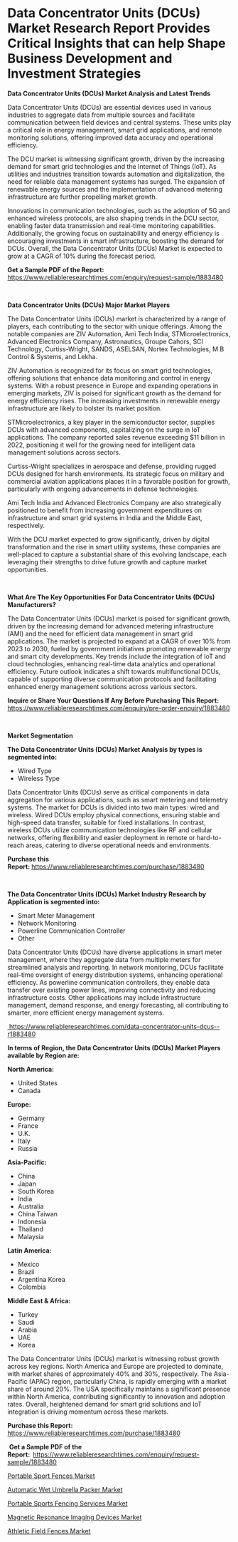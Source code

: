 <p><h1>Data Concentrator Units (DCUs) Market Research Report Provides Critical Insights that can help Shape Business Development and Investment Strategies</h1></p><p><strong>Data Concentrator Units (DCUs) Market Analysis and Latest Trends</strong></p>
<p><p>Data Concentrator Units (DCUs) are essential devices used in various industries to aggregate data from multiple sources and facilitate communication between field devices and central systems. These units play a critical role in energy management, smart grid applications, and remote monitoring solutions, offering improved data accuracy and operational efficiency.</p><p>The DCU market is witnessing significant growth, driven by the increasing demand for smart grid technologies and the Internet of Things (IoT). As utilities and industries transition towards automation and digitalization, the need for reliable data management systems has surged. The expansion of renewable energy sources and the implementation of advanced metering infrastructure are further propelling market growth. </p><p>Innovations in communication technologies, such as the adoption of 5G and enhanced wireless protocols, are also shaping trends in the DCU sector, enabling faster data transmission and real-time monitoring capabilities. Additionally, the growing focus on sustainability and energy efficiency is encouraging investments in smart infrastructure, boosting the demand for DCUs. Overall, the Data Concentrator Units (DCUs) Market is expected to grow at a CAGR of 10% during the forecast period.</p></p>
<p><strong>Get a Sample PDF of the Report:&nbsp;</strong> <a href="https://www.reliableresearchtimes.com/enquiry/request-sample/1883480?utm_campaign=1581&utm_medium=2&utm_source=Github&utm_content=ia&utm_term=28022025&utm_id=data-concentrator-units-dcus">https://www.reliableresearchtimes.com/enquiry/request-sample/1883480</a></p>
<p>&nbsp;</p>
<p><strong>Data Concentrator Units (DCUs) Major Market Players</strong></p>
<p><p>The Data Concentrator Units (DCUs) market is characterized by a range of players, each contributing to the sector with unique offerings. Among the notable companies are ZIV Automation, Ami Tech India, STMicroelectronics, Advanced Electronics Company, Astronautics, Groupe Cahors, SCI Technology, Curtiss-Wright, SANDS, ASELSAN, Nortex Technologies, M B Control & Systems, and Lekha. </p><p>ZIV Automation is recognized for its focus on smart grid technologies, offering solutions that enhance data monitoring and control in energy systems. With a robust presence in Europe and expanding operations in emerging markets, ZIV is poised for significant growth as the demand for energy efficiency rises. The increasing investments in renewable energy infrastructure are likely to bolster its market position.</p><p>STMicroelectronics, a key player in the semiconductor sector, supplies DCUs with advanced components, capitalizing on the surge in IoT applications. The company reported sales revenue exceeding $11 billion in 2022, positioning it well for the growing need for intelligent data management solutions across sectors.</p><p>Curtiss-Wright specializes in aerospace and defense, providing rugged DCUs designed for harsh environments. Its strategic focus on military and commercial aviation applications places it in a favorable position for growth, particularly with ongoing advancements in defense technologies.</p><p>Ami Tech India and Advanced Electronics Company are also strategically positioned to benefit from increasing government expenditures on infrastructure and smart grid systems in India and the Middle East, respectively. </p><p>With the DCU market expected to grow significantly, driven by digital transformation and the rise in smart utility systems, these companies are well-placed to capture a substantial share of this evolving landscape, each leveraging their strengths to drive future growth and capture market opportunities.</p></p>
<p>&nbsp;</p>
<p><strong>What Are The Key Opportunities For Data Concentrator Units (DCUs) Manufacturers?</strong></p>
<p><p>The Data Concentrator Units (DCUs) market is poised for significant growth, driven by the increasing demand for advanced metering infrastructure (AMI) and the need for efficient data management in smart grid applications. The market is projected to expand at a CAGR of over 10% from 2023 to 2030, fueled by government initiatives promoting renewable energy and smart city developments. Key trends include the integration of IoT and cloud technologies, enhancing real-time data analytics and operational efficiency. Future outlook indicates a shift towards multifunctional DCUs, capable of supporting diverse communication protocols and facilitating enhanced energy management solutions across various sectors.</p></p>
<p><strong>Inquire or Share Your Questions If Any Before Purchasing This Report:</strong> <a href="https://www.reliableresearchtimes.com/enquiry/pre-order-enquiry/1883480?utm_campaign=1581&utm_medium=2&utm_source=Github&utm_content=ia&utm_term=28022025&utm_id=data-concentrator-units-dcus">https://www.reliableresearchtimes.com/enquiry/pre-order-enquiry/1883480</a></p>
<p>&nbsp;</p>
<p><strong>Market Segmentation</strong></p>
<p><strong>The Data Concentrator Units (DCUs) Market Analysis by types is segmented into:</strong></p>
<p><ul><li>Wired Type</li><li>Wireless Type</li></ul></p>
<p><p>Data Concentrator Units (DCUs) serve as critical components in data aggregation for various applications, such as smart metering and telemetry systems. The market for DCUs is divided into two main types: wired and wireless. Wired DCUs employ physical connections, ensuring stable and high-speed data transfer, suitable for fixed installations. In contrast, wireless DCUs utilize communication technologies like RF and cellular networks, offering flexibility and easier deployment in remote or hard-to-reach areas, catering to diverse operational needs and environments.</p></p>
<p><strong>Purchase this Report:&nbsp;</strong><a href="https://www.reliableresearchtimes.com/purchase/1883480?utm_campaign=1581&utm_medium=2&utm_source=Github&utm_content=ia&utm_term=28022025&utm_id=data-concentrator-units-dcus">https://www.reliableresearchtimes.com/purchase/1883480</a></p>
<p>&nbsp;</p>
<p><strong>The Data Concentrator Units (DCUs) Market Industry Research by Application is segmented into:</strong></p>
<p><ul><li>Smart Meter Management</li><li>Network Monitoring</li><li>Powerline Communication Controller</li><li>Other</li></ul></p>
<p><p>Data Concentrator Units (DCUs) have diverse applications in smart meter management, where they aggregate data from multiple meters for streamlined analysis and reporting. In network monitoring, DCUs facilitate real-time oversight of energy distribution systems, enhancing operational efficiency. As powerline communication controllers, they enable data transfer over existing power lines, improving connectivity and reducing infrastructure costs. Other applications may include infrastructure management, demand response, and energy forecasting, all contributing to smarter, more efficient energy management systems.</p></p>
<p><a href="https://www.reliableresearchtimes.com/data-concentrator-units-dcus--r1883480?utm_campaign=1581&utm_medium=2&utm_source=Github&utm_content=ia&utm_term=28022025&utm_id=data-concentrator-units-dcus">&nbsp;https://www.reliableresearchtimes.com/data-concentrator-units-dcus--r1883480</a></p>
<p><strong>In terms of Region, the Data Concentrator Units (DCUs) Market Players available by Region are:</strong></p>
<p>
    <p> <strong> North America: </strong>
        <ul>
            <li>United States</li>
            <li>Canada</li>
        </ul>
        </p> 
    <p> <strong> Europe: </strong>
        <ul>
            <li>Germany</li>
            <li>France</li>
            <li>U.K.</li>
            <li>Italy</li>
            <li>Russia</li>
        </ul>
        </p> 
    <p> <strong> Asia-Pacific: </strong>
        <ul>
            <li>China</li>
            <li>Japan</li>
            <li>South Korea</li>
            <li>India</li>
            <li>Australia</li>
            <li>China Taiwan</li>
            <li>Indonesia</li>
            <li>Thailand</li>
            <li>Malaysia</li>
        </ul>
        </p> 
    <p> <strong> Latin America: </strong>
        <ul>
            <li>Mexico</li>
            <li>Brazil</li>
            <li>Argentina Korea</li>
            <li>Colombia</li>
        </ul>
        </p> 
    <p> <strong> Middle East & Africa: </strong>
        <ul>
            <li>Turkey</li>
            <li>Saudi</li>
            <li>Arabia</li>
            <li>UAE</li>
            <li>Korea</li>
        </ul>
    </p>
    </p>
<p><p>The Data Concentrator Units (DCUs) market is witnessing robust growth across key regions. North America and Europe are projected to dominate, with market shares of approximately 40% and 30%, respectively. The Asia-Pacific (APAC) region, particularly China, is rapidly emerging with a market share of around 20%. The USA specifically maintains a significant presence within North America, contributing significantly to innovation and adoption rates. Overall, heightened demand for smart grid solutions and IoT integration is driving momentum across these markets.</p></p>
<p><strong>Purchase this Report: </strong><a href="https://www.reliableresearchtimes.com/purchase/1883480?utm_campaign=1581&utm_medium=2&utm_source=Github&utm_content=ia&utm_term=28022025&utm_id=data-concentrator-units-dcus">https://www.reliableresearchtimes.com/purchase/1883480</a></p>
<p>&nbsp;<strong>Get a Sample PDF of the Report:&nbsp;&nbsp;</strong><a href="https://www.reliableresearchtimes.com/enquiry/request-sample/1883480?utm_campaign=1581&utm_medium=2&utm_source=Github&utm_content=ia&utm_term=28022025&utm_id=data-concentrator-units-dcus">https://www.reliableresearchtimes.com/enquiry/request-sample/1883480</a></p>
<p><strong></strong></p>
<p><p><a href="https://github.com/djembashote/Market-Research-Report-List-1/blob/main/portable-sport-fences-market.md?utm_campaign=1581&utm_medium=2&utm_source=Github&utm_content=ia&utm_term=28022025&utm_id=data-concentrator-units-dcus">Portable Sport Fences Market</a></p><p><a href="https://github.com/techerghalim/Market-Research-Report-List-1/blob/main/automatic-wet-umbrella-packer-market.md?utm_campaign=1581&utm_medium=2&utm_source=Github&utm_content=ia&utm_term=28022025&utm_id=data-concentrator-units-dcus">Automatic Wet Umbrella Packer Market</a></p><p><a href="https://github.com/xtysizov/Market-Research-Report-List-1/blob/main/portable-sports-fencing-services-market.md?utm_campaign=1581&utm_medium=2&utm_source=Github&utm_content=ia&utm_term=28022025&utm_id=data-concentrator-units-dcus">Portable Sports Fencing Services Market</a></p><p><a href="https://github.com/aiexisaliwan/Market-Research-Report-List-1/blob/main/magnetic-resonance-imaging-devices-market.md?utm_campaign=1581&utm_medium=2&utm_source=Github&utm_content=ia&utm_term=28022025&utm_id=data-concentrator-units-dcus">Magnetic Resonance Imaging Devices Market</a></p><p><a href="https://github.com/vjorelaclliv/Market-Research-Report-List-1/blob/main/athletic-field-fences-market.md?utm_campaign=1581&utm_medium=2&utm_source=Github&utm_content=ia&utm_term=28022025&utm_id=data-concentrator-units-dcus">Athletic Field Fences Market</a></p></p>